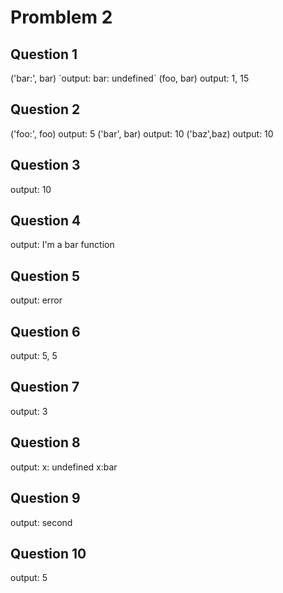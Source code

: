 
# Promblem 2

## Question 1

('bar:', bar) ´output: bar: undefined´
(foo, bar) output: 1, 15

## Question 2

('foo:', foo) output: 5
('bar', bar) output: 10
('baz',baz) output: 10

## Question 3

output: 10

## Question 4

output: I'm a bar function

## Question 5

output: error

## Question 6 

output: 5, 5

## Question 7

output: 3

## Question 8

output: x: undefined x:bar

## Question 9

output: second

## Question 10

output: 5
